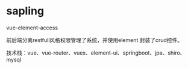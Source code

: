 # sapling
vue-element-access

前后端分离restfull风格权限管理了系统，并使用element 封装了crud控件。

技术栈：vue、vue-router、vuex、element-ui、springboot、jpa、shiro、mysql
